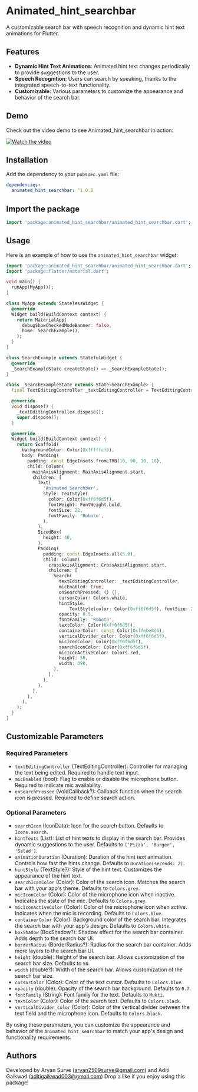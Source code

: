 # Animated_hint_searchbar

A customizable search bar with speech recognition and dynamic hint text animations for Flutter.

## Features

- **Dynamic Hint Text Animations**: Animated hint text changes periodically to provide suggestions to the user.
- **Speech Recognition**: Users can search by speaking, thanks to the integrated speech-to-text functionality.
- **Customizable**: Various parameters to customize the appearance and behavior of the search bar.

## Demo

Check out the video demo to see Animated_hint_searchbar in action:

[![Watch the video](https://img.youtube.com/vi/YOUR_VIDEO_ID/maxresdefault.jpg)](https://www.youtube.com/watch?v=YOUR_VIDEO_ID)

## Installation

Add the dependency to your `pubspec.yaml` file:

```yaml
dependencies:
  animated_hint_searchbar: ^1.0.0
```

## Import the package

```dart
import 'package:animated_hint_searchbar/animated_hint_searchbar.dart';
```

## Usage

Here is an example of how to use the `animated_hint_searchbar` widget:

```dart
import 'package:animated_hint_searchbar/animated_hint_searchbar.dart';
import 'package:flutter/material.dart';

void main() {
  runApp(MyApp());
}

class MyApp extends StatelessWidget {
  @override
  Widget build(BuildContext context) {
    return MaterialApp(
      debugShowCheckedModeBanner: false,
      home: SearchExample(),
    );
  }
}

class SearchExample extends StatefulWidget {
  @override
  _SearchExampleState createState() => _SearchExampleState();
}

class _SearchExampleState extends State<SearchExample> {
  final TextEditingController _textEditingController = TextEditingController();

  @override
  void dispose() {
    _textEditingController.dispose();
    super.dispose();
  }

  @override
  Widget build(BuildContext context) {
    return Scaffold(
      backgroundColor: Color(0xfffffcf3),
      body: Padding(
        padding: const EdgeInsets.fromLTRB(10, 90, 10, 10),
        child: Column(
          mainAxisAlignment: MainAxisAlignment.start,
          children: [
            Text(
              'Animated Searchbar',
              style: TextStyle(
                color: Color(0xff6f6d5f),
                fontWeight: FontWeight.bold,
                fontSize: 22,
                fontFamily: 'Roboto',
              ),
            ),
            SizedBox(
              height: 40,
            ),
            Padding(
              padding: const EdgeInsets.all(5.0),
              child: Column(
                crossAxisAlignment: CrossAxisAlignment.start,
                children: [
                  Search(
                    textEditingController: _textEditingController,
                    micEnabled: true,
                    onSearchPressed: () {},
                    cursorColor: Colors.white,
                    hintStyle:
                        TextStyle(color: Color(0xff6f6d5f), fontSize: 20),
                    opacity: 0.5,
                    fontFamily: 'Roboto',
                    textColor: Color(0xff6f6d5f),
                    containerColor: const Color(0xffebe8d6),
                    verticalDivider_color: Color(0xff6f6d5f),
                    micIconColor: Color(0xff6f6d5f),
                    searchIconColor: Color(0xff6f6d5f),
                    micIconActiveColor: Colors.red,
                    height: 50,
                    width: 390,
                  ),
                ],
              ),
            ),
          ],
        ),
      ),
    );
  }
}

```

## Customizable Parameters

### Required Parameters

- `textEditingController` (TextEditingController): Controller for managing the text being edited. Required to handle text input.
- `micEnabled` (bool): Flag to enable or disable the microphone button. Required to indicate mic availability.
- `onSearchPressed` (VoidCallback?): Callback function when the search icon is pressed. Required to define search action.

### Optional Parameters

- `searchIcon` (IconData): Icon for the search button. Defaults to `Icons.search`.
- `hintTexts` (List<String>): List of hint texts to display in the search bar. Provides dynamic suggestions to the user. Defaults to `['Pizza', 'Burger', 'Salad']`.
- `animationDuration` (Duration): Duration of the hint text animation. Controls how fast the hints change. Defaults to `Duration(seconds: 2)`.
- `hintStyle` (TextStyle?): Style of the hint text. Customizes the appearance of the hint text.
- `searchIconColor` (Color): Color of the search icon. Matches the search bar with your app's theme. Defaults to `Colors.grey`.
- `micIconColor` (Color): Color of the microphone icon when inactive. Indicates the state of the mic. Defaults to `Colors.grey`.
- `micIconActiveColor` (Color): Color of the microphone icon when active. Indicates when the mic is recording. Defaults to `Colors.blue`.
- `containerColor` (Color): Background color of the search bar. Integrates the search bar with your app's design. Defaults to `Colors.white`.
- `boxShadow` (BoxShadow?): Shadow effect for the search bar container. Adds depth to the search bar UI.
- `borderRadius` (BorderRadius?): Radius for the search bar container. Adds more layers to the search bar UI.
- `height` (double): Height of the search bar. Allows customization of the search bar size. Defaults to `50`.
- `width` (double?): Width of the search bar. Allows customization of the search bar size.
- `cursorColor` (Color): Color of the text cursor. Defaults to `Colors.blue`.
- `opacity` (double): Opacity of the search bar background. Defaults to `0.7`.
- `fontFamily` (String): Font family for the text. Defaults to `Mukti`.
- `textColor` (Color): Color of the search text. Defaults to `Colors.black`.
- `verticalDivider_color` (Color): Color of the vertical divider between the text field and the microphone icon. Defaults to `Colors.black`.

By using these parameters, you can customize the appearance and behavior of the `Animated_hint_searchbar` to match your app's design and functionality requirements.

## Authors

Developed by Aryan Surve (aryan2509surve@gmail.com) and Aditi Gaikwad (aditigaikwad003@gmail.com)
Drop a like if you enjoy using this package!
